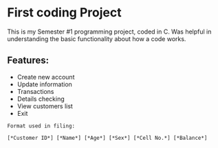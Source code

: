 # First coding Project
This is my Semester #1 programming project, coded in C.
Was helpful in understanding the basic functionality about how a code works.
## Features:
-	Create new account
-	Update information
- Transactions
-	Details checking
-	View customers list
- Exit

```
Format used in filing:  

[*Customer ID*] [*Name*] [*Age*] [*Sex*] [*Cell No.*] [*Balance*]
```
